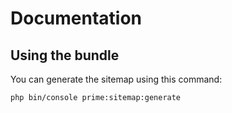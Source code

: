 Documentation
=============

## Using the bundle

You can generate the sitemap using this command:

```
php bin/console prime:sitemap:generate
```
